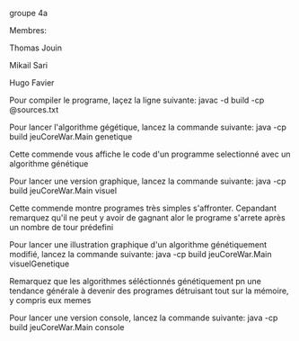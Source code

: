 groupe 4a

Membres:

Thomas Jouin

Mikail Sari

Hugo Favier

Pour compiler le programe, laçez la ligne suivante:
	javac -d build -cp @sources.txt

Pour lancer l'algorithme gégétique, lancez la commande suivante:
	java -cp build jeuCoreWar.Main genetique

 Cette commende vous affiche le code d'un programme selectionné avec un algorithme génétique


Pour lancer une version graphique, lancez la commande suivante:
	java -cp build jeuCoreWar.Main visuel

 Cette commende montre programes très simples s'affronter. Cepandant remarquez qu'il ne peut y avoir de gagnant alor le programe s'arrete après un nombre de tour prédefini


Pour lancer une illustration graphique d'un algorithme génétiquement modifié, lancez la commande suivante:
	java -cp build jeuCoreWar.Main visuelGenetique

 Remarquez que les algorithmes séléctionnés génétiquement pn une tendance générale à devenir des programes détruisant tout sur la mémoire, y compris eux memes


Pour lancer une version console, lancez la commande suivante:
	java -cp build jeuCoreWar.Main console
